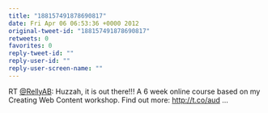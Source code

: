 ```yaml
---
title: "188157491878690817"
date: Fri Apr 06 06:53:36 +0000 2012
original-tweet-id: "188157491878690817"
retweets: 0
favorites: 0
reply-tweet-id: ""
reply-user-id: ""
reply-user-screen-name: ""
---
```

RT <a href="https://twitter.com/RellyAB">@RellyAB</a>: Huzzah, it is out there!!! A 6 week online course based on my Creating Web Content workshop. Find out more: http://t.co/aud ...
